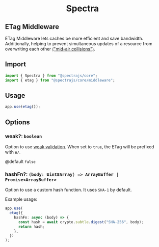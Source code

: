 <h1 align="center">Spectra</h1>

## ETag Middleware

ETag Middleware lets caches be more efficient and save bandwidth.
Additionally, helping to prevent simultaneous updates of a resource
from overwriting each other [("mid-air collisions")](https://developer.mozilla.org/en-US/docs/Web/HTTP/Headers/ETag#avoiding_mid-air_collisions).

## Import

```ts
import { Spectra } from "@spectrajs/core";
import { etag } from "@spectrajs/core/middleware";
```

## Usage

```ts
app.use(etag());
```

## Options

### weak?: `boolean`

Option to use [weak validation](https://developer.mozilla.org/en-US/docs/Web/HTTP/Conditional_requests#weak_validation).
When set to `true`, the ETag will be prefixed with `W/`.

@default `false`

### hashFn?: `(body: Uint8Array) => ArrayBuffer | Promise<ArrayBuffer>`

Option to use a custom hash function. It uses `SHA-1` by default.

Example usage:

```ts
app.use(
  etag({
    hashFn: async (body) => {
      const hash = await crypto.subtle.digest("SHA-256", body);
      return hash;
    },
  })
);
```
